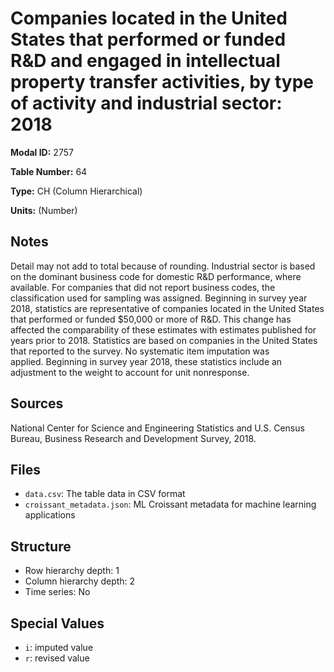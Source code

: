 # Companies located in the United States that performed or funded R&D and engaged in intellectual property transfer activities, by type of activity and industrial sector: 2018

**Modal ID:** 2757

**Table Number:** 64

**Type:** CH (Column Hierarchical)

**Units:** (Number)

## Notes

Detail may not add to total because of rounding. Industrial sector is based on the dominant business code for domestic R&D performance, where available. For companies that did not report business codes, the classification used for sampling was assigned. Beginning in survey year 2018, statistics are representative of companies located in the United States that performed or funded $50,000 or more of R&D. This change has affected the comparability of these estimates with estimates published for years prior to 2018. Statistics are based on companies in the United States that reported to the survey. No systematic item imputation was applied. Beginning in survey year 2018, these statistics include an adjustment to the weight to account for unit nonresponse.

## Sources

National Center for Science and Engineering Statistics and U.S. Census Bureau, Business Research and Development Survey, 2018.

## Files

- `data.csv`: The table data in CSV format
- `croissant_metadata.json`: ML Croissant metadata for machine learning applications

## Structure

- Row hierarchy depth: 1
- Column hierarchy depth: 2
- Time series: No

## Special Values

- `i`: imputed value
- `r`: revised value
